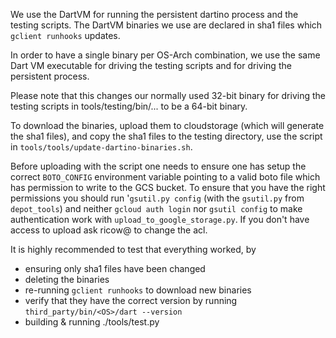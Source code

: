 <!---
Copyright (c) 2016, the Dartino project authors. Please see the AUTHORS file
for details. All rights reserved. Use of this source code is governed by a
BSD-style license that can be found in the LICENSE.md file.
-->

We use the DartVM for running the persistent dartino process and the testing
scripts. The DartVM binaries we use are declared in sha1 files which
`gclient runhooks` updates.

In order to have a single binary per OS-Arch combination, we use the
same Dart VM executable for driving the testing scripts and for driving
the persistent process.

Please note that this changes our normally used 32-bit binary for driving the
testing scripts in tools/testing/bin/... to be a 64-bit binary.

To download the binaries, upload them to cloudstorage (which will generate the
sha1 files), and copy the sha1 files to the testing directory, use the script in
`tools/tools/update-dartino-binaries.sh`.

Before uploading with the script one needs to ensure one has setup the correct
`BOTO_CONFIG` environment variable pointing to a valid boto file which has
permission to write to the GCS bucket.  To ensure that you have the right
permissions you should run '`gsutil.py config` (with the `gsutil.py` from
`depot_tools`) and neither `gcloud auth login` nor `gsutil config` to make
authentication work with `upload_to_google_storage.py`. If you don't have access
to upload ask ricow@ to change the acl.

It is highly recommended to test that everything worked, by
  * ensuring only sha1 files have been changed
  * deleting the binaries
  * re-running `gclient runhooks` to download new binaries
  * verify that they have the correct version by running
  `third_party/bin/<OS>/dart --version`
  * building & running ./tools/test.py
